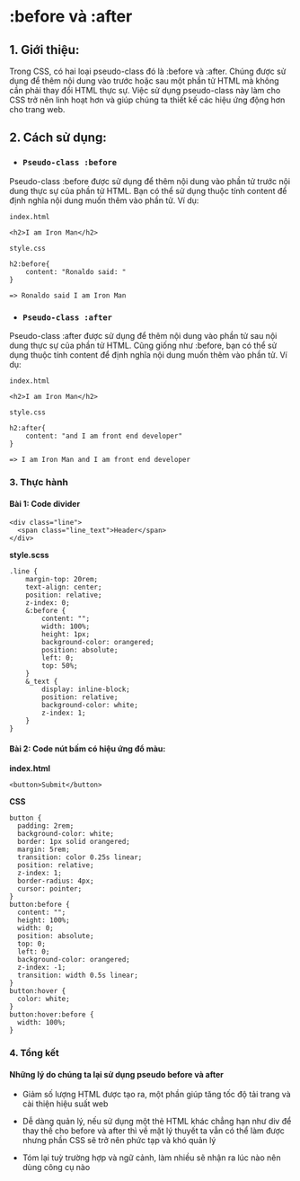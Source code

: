 # :before và :after

## 1. Giới thiệu:

Trong CSS, có hai loại pseudo-class đó là :before và :after. Chúng được sử dụng để thêm nội dung vào trước hoặc sau một phần tử HTML mà không cần phải thay đổi HTML thực sự. Việc sử dụng pseudo-class này làm cho CSS trở nên linh hoạt hơn và giúp chúng ta thiết kế các hiệu ứng động hơn cho trang web.

## 2. Cách sử dụng:

-   ### `Pseudo-class :before`

Pseudo-class :before được sử dụng để thêm nội dung vào phần tử trước nội dung thực sự của phần tử HTML. Bạn có thể sử dụng thuộc tính content để định nghĩa nội dung muốn thêm vào phần tử. Ví dụ:

`index.html`

```
<h2>I am Iron Man</h2>
```

`style.css`

```
h2:before{
    content: "Ronaldo said: "
}
```

`=> Ronaldo said I am Iron Man`

-   ### `Pseudo-class :after`

Pseudo-class :after được sử dụng để thêm nội dung vào phần tử sau nội dung thực sự của phần tử HTML. Cũng giống như :before, bạn có thể sử dụng thuộc tính content để định nghĩa nội dung muốn thêm vào phần tử. Ví dụ:

`index.html`

```
<h2>I am Iron Man</h2>
```

`style.css`

```
h2:after{
    content: "and I am front end developer"
}
```

`=> I am Iron Man and I am front end developer`

### 3. Thực hành

#### Bài 1: Code divider

```
<div class="line">
  <span class="line_text">Header</span>
</div>
```

**style.scss**
```
.line {
    margin-top: 20rem;
    text-align: center;
    position: relative;
    z-index: 0;
    &:before {
        content: "";
        width: 100%;
        height: 1px;
        background-color: orangered;
        position: absolute;
        left: 0;
        top: 50%;
    }
    &_text {
        display: inline-block;
        position: relative;
        background-color: white;
        z-index: 1;
    }
}
```

#### Bài 2: Code nút bấm có hiệu ứng đổ màu:

**index.html**

```
<button>Submit</button>
```

**CSS**

```
button {
  padding: 2rem;
  background-color: white;
  border: 1px solid orangered;
  margin: 5rem;
  transition: color 0.25s linear;
  position: relative;
  z-index: 1;
  border-radius: 4px;
  cursor: pointer;
}
button:before {
  content: "";
  height: 100%;
  width: 0;
  position: absolute;
  top: 0;
  left: 0;
  background-color: orangered;
  z-index: -1;
  transition: width 0.5s linear;
}
button:hover {
  color: white;
}
button:hover:before {
  width: 100%;
}
```

### 4. Tổng kết

#### Những lý do chúng ta lại sử dụng pseudo before và after

- Giảm số lượng HTML được tạo ra, một phần giúp tăng tốc độ tải trang và cài thiện hiệu suất web

- Dễ dàng quản lý, nếu sử dụng một thẻ HTML khác chẳng hạn như div để thay thế cho before và after thì về mặt lý thuyết ta vẫn có thể làm được nhưng phần CSS sẽ trở nên phức tạp và khó quản lý

- Tóm lại tuỳ trường hợp và ngữ cảnh, làm nhiều sẽ nhận ra lúc nào nên dùng công cụ nào